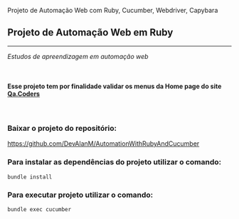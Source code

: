Projeto de Automação Web com Ruby, Cucumber, Webdriver, Capybara

## Projeto de Automação Web em Ruby
---
*Estudos de apreendizagem em automação web*

<br>

#### Esse projeto tem por finalidade validar os menus da Home page do site **[Qa.Coders](https://qacoders.com.br/)**

<br>

### **Baixar o projeto do repositório:**
https://github.com/DevAlanM/AutomationWithRubyAndCucumber 

### Para instalar as dependências do projeto utilizar o comando:
    bundle install

### Para executar projeto utilizar o comando:
    bundle exec cucumber  